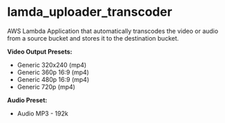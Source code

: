 # lamda_uploader_transcoder
AWS Lambda Application that automatically transcodes the video or audio from a source bucket and stores it to the destination bucket.

**Video Output Presets:**

- Generic 320x240 (mp4)
- Generic 360p 16:9 (mp4)
- Generic 480p 16:9  (mp4)
- Generic 720p  (mp4)

**Audio Preset:**

- Audio MP3 - 192k
